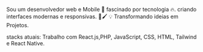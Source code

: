 Sou um desenvolvedor web e Mobile 📱 fascinado por tecnologia 🔥.
criando interfaces modernas e responsivas. 🎨🖌️ 
💡 Transformando ideias em Projetos. 

stacks atuais: Trabalho com React.js,PHP, JavaScript, CSS, HTML, Tailwind e React Native. 
<!---
wells99/wells99 is a ✨ special ✨ repository because its `README.md` (this file) appears on your GitHub profile.
You can click the Preview link to take a look at your changes.
--->
